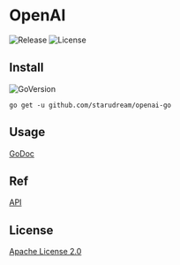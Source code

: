 # OpenAI

![Release](https://img.shields.io/github/v/release/starudream/openai-go?include_prereleases&sort=semver&style=for-the-badge)
![License](https://img.shields.io/github/license/starudream/openai-go?style=for-the-badge)

## Install

![GoVersion](https://img.shields.io/github/go-mod/go-version/starudream/openai-go?style=for-the-badge)

```shell
go get -u github.com/starudream/openai-go
```

## Usage

[GoDoc](https://pkg.go.dev/github.com/starudream/openai-go)

## Ref

[API](https://platform.openai.com/docs/api-reference)

## License

[Apache License 2.0](./LICENSE)
